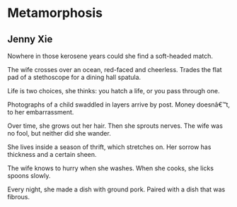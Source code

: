 # Metamorphosis
## Jenny Xie
Nowhere in those kerosene years
could she find a soft-headed match.

The wife crosses over an ocean, red-faced and cheerless.
Trades the flat pad of a stethoscope for a dining hall spatula.

Life is two choices, she thinks:
you hatch a life, or you pass through one.

Photographs of a child swaddled in layers arrive by post.
Money doesnâ€™t, to her embarrassment.

Over time, she grows out her hair. Then she sprouts nerves.
The wife was no fool, but neither did she wander.

She lives inside a season of thrift, which stretches on.
Her sorrow has thickness and a certain sheen.

The wife knows to hurry when she washes.
When she cooks, she licks spoons slowly.

Every night, she made a dish with ground pork.
Paired with a dish that was fibrous.